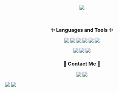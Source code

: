 <header>
  <img src="https://capsule-render.vercel.app/api?type=waving&color=FFD4DF&height=300&section=header&text=Yujin%20Jung%20🤗&fontSize=70" />
</header>        

<div align='center'>
  <h3>✨ Languages and Tools ✨</h3>
  <p id='languages'>
    <img src="https://img.shields.io/badge/Python-000000?style=round-square&logo=Python&logoColor=blue"/>
    <img src="https://img.shields.io/badge/HTML-000000?style=round-square&logo=HTML5&logoColor=red"/>
    <img src="https://img.shields.io/badge/CSS-000000?style=round-square&logo=css3&logoColor=blue"/>
    <img src="https://img.shields.io/badge/JavaScript-000000?style=round-square&logo=JavaScript&logoColor=yellow"/>
    <img src="https://img.shields.io/badge/Vue.js-000000?style=round-square&logo=Vue.js&logoColor=bluegreen"/>
    <img src="https://img.shields.io/badge/Node.js-000000?style=round-square&logo=Node.js&logoColor=bluegreen"/>
  </p>
  <p id='tools'>
    <img src="https://img.shields.io/badge/GitHub-000000?style=round-square&logo=GitHub&logoColor=bluegreen"/>
    <img src="https://img.shields.io/badge/Visual Studio Code-000000?style=round-square&logo=Visual Studio Code&logoColor=007ACC"/>
    <img src="https://img.shields.io/badge/Bootstrap-000000?style=round-square&logo=Bootstrap&logoColor=7952B3"/>
  </p>
  <h3>📮 Contact Me 📮</h3>
  <p>
    <a href="mailto:wjd1dbwls@gmail.com"><img src="https://img.shields.io/badge/Gmail-000000?style=round-square&logo=gmail&logoColor=EA4335"/></a>
    <a href="https://www.instagram.com/j_yujin_5"><img src="https://img.shields.io/badge/Instagram-000000?style=round-square&logo=Instagram&logoColor=E4405F"/></a>
  </p>
</div>

![](https://github.com/jjungyujin/github-stats-transparent/blob/output/generated/overview.svg)
![](https://github.com/jjungyujin/github-stats-transparent/blob/output/generated/languages.svg)
